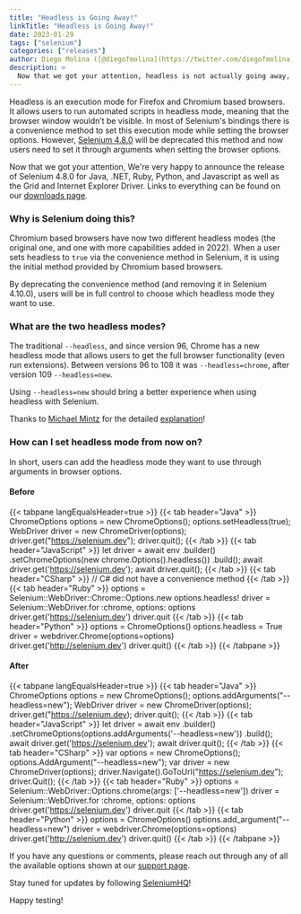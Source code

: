 ```yaml
---
title: "Headless is Going Away!"
linkTitle: "Headless is Going Away!"
date: 2023-01-29
tags: ["selenium"]
categories: ["releases"]
author: Diego Molina ([@diegofmolina](https://twitter.com/diegofmolina))
description: >
  Now that we got your attention, headless is not actually going away, just the convenience method to set it in Selenium
---
```


Headless is an execution mode for Firefox and Chromium based browsers. It allows users to run automated scripts in 
headless mode, meaning that the browser window wouldn’t be visible. In most of Selenium's bindings there is a
convenience method to set this execution mode while setting the browser options. However, 
[Selenium 4.8.0](https://www.selenium.dev/blog/2023/selenium-4-8-0-released/) will be deprecated this method 
and now users need to set it through arguments when setting the browser options.



Now that we got your attention, 
We're very happy to announce the release of Selenium 4.8.0 for Java, 
.NET, Ruby, Python, and Javascript as well as the Grid and Internet Explorer Driver.
Links to everything can be found on our [downloads page](https://www.selenium.dev/downloads/).

### Why is Selenium doing this?

Chromium based browsers have now two different headless modes (the original one, and one with more 
capabilities added in 2022). When a user sets headless to `true` via the convenience method in Selenium, 
it is using the initial method provided by Chromium based browsers. 

By deprecating the convenience method (and removing it in Selenium 4.10.0), users will be in full control to 
choose which headless mode they want to use.

### What are the two headless modes?

The traditional `--headless`, and since version 96, Chrome has a new headless mode that allows users to 
get the full browser functionality (even run extensions). Between versions 96 to 108 it was 
`--headless=chrome`, after version 109 `--headless=new`.

Using `--headless=new` should bring a better experience when using headless with Selenium.

Thanks to [Michael Mintz](https://github.com/mdmintz) for the detailed 
[explanation](https://stackoverflow.com/questions/45631715/downloading-with-chrome-headless-and-selenium/73840130#73840130)!


### How can I set headless mode from now on?

In short, users can add the headless mode they want to use through arguments in browser options.

#### Before 
{{< tabpane langEqualsHeader=true >}}
{{< tab header="Java" >}}
ChromeOptions options = new ChromeOptions();
options.setHeadless(true);
WebDriver driver = new ChromeDriver(options);
driver.get("https://selenium.dev");
driver.quit();
{{< /tab >}}
{{< tab header="JavaScript" >}}
let driver = await env
  .builder()
  .setChromeOptions(new chrome.Options().headless())
  .build();
await driver.get('https://selenium.dev');
await driver.quit();
{{< /tab >}}
{{< tab header="CSharp" >}}
// C# did not have a convenience method
{{< /tab >}}
{{< tab header="Ruby" >}}
options = Selenium::WebDriver::Chrome::Options.new
options.headless!
driver = Selenium::WebDriver.for :chrome, options: options
driver.get('https://selenium.dev')
driver.quit
{{< /tab >}}
{{< tab header="Python" >}}
options = ChromeOptions()
options.headless = True
driver = webdriver.Chrome(options=options)
driver.get('http://selenium.dev')
driver.quit()
{{< /tab >}}
{{< /tabpane >}}

#### After
{{< tabpane langEqualsHeader=true >}}
{{< tab header="Java" >}}
ChromeOptions options = new ChromeOptions();
options.addArguments("--headless=new");
WebDriver driver = new ChromeDriver(options);
driver.get("https://selenium.dev);
driver.quit();
{{< /tab >}}
{{< tab header="JavaScript" >}}
let driver = await env
  .builder()
  .setChromeOptions(options.addArguments('--headless=new'))
  .build();
await driver.get('https://selenium.dev');
await driver.quit();
{{< /tab >}}
{{< tab header="CSharp" >}}
var options = new ChromeOptions();
options.AddArgument("--headless=new");
var driver = new ChromeDriver(options);
driver.Navigate().GoToUrl("https://selenium.dev");
driver.Quit();
{{< /tab >}}
{{< tab header="Ruby" >}}
options = Selenium::WebDriver::Options.chrome(args: ['--headless=new'])
driver = Selenium::WebDriver.for :chrome, options: options
driver.get('https://selenium.dev')
driver.quit
{{< /tab >}}
{{< tab header="Python" >}}
options = ChromeOptions()
options.add_argument("--headless=new")
driver = webdriver.Chrome(options=options)
driver.get('http://selenium.dev')
driver.quit()
{{< /tab >}}
{{< /tabpane >}}


If you have any questions or comments, please reach out through any of all the available options 
shown at our [support page](https://www.selenium.dev/support/).

Stay tuned for updates by following [SeleniumHQ](https://twitter.com/seleniumhq)!

Happy testing!